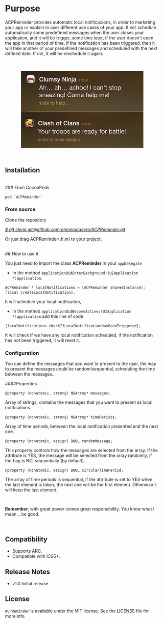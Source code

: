 # Purpose

ACPReminder provides automatic local notificacions, in order to marketing your app or explain to user different use cases of your app. It will schedule automatically some predefined messages when the user closes your application, and it will be trigger, some time later, if the user doesn't open the app in that period of time. If the notification has been triggered, then it will take another of your predefined messages and scheduled with the next defined date. If not, it will be reschedule it again.</br>
</br></br>
<p align="center">
<img src="image.png" width="400px" height="251px" align="center"/>
</p>
</br>

## Installation
</br>
### From CocoaPods

	pod `ACPReminder` 

### From source

Clone the repository

[*$ git clone git@github.com:antoniocasero/ACPReminder.git*]()

Or just drag ACPReminder(.h.m) to your project.

</br>
## How to use it

You just need to import the class **ACPReminder** in your `appDelegate` 

- In the method `applicationDidEnterBackground:(UIApplication *)application`. 

```
ACPReminder * localNotifications = [ACPReminder sharedInstance];
[local createLocalNotification];
```
It will schedule your local notification, 

- In the method `applicationDidBecomeActive:(UIApplication *)application`  add this line of code

```
[localNotifications checkIfLocalNotificationHasBeenTriggered];
``` 
 It will check if we have any local notification scheduled, if the notification has not been triggered, it will reset it.
 
### Configuration

You can define the messages that you want to present to the user, the way to present the messages could be random/sequential, scheduling the time between the messages..

####Properties
```
@property (nonatomic, strong) NSArray* messages;
```
Array of strings, contains the messages that you want to present as local notifications.

```
@property (nonatomic, strong) NSArray* timePeriods;
```
Array of time periods, between the local notification presented and the next one.

```
@property (nonatomic, assign) BOOL randomMessage;
```

This property controls how the messages are selected from the array. If the attribute is YES, the message will be selected from the array randomly, if the flag is NO, sequentially (by default).

```
@property (nonatomic, assign) BOOL circularTimePeriod;
```

The array of time periods is sequential, if the attribute is set to YES when the last element is taken, the next one will be the first element. Otherwise it will keep the last element.



</br>

**Remember**, with great power comes great responsibility. You know what I mean... be good.

</br>

## Compatibility

- Supports ARC. 
- Compatible with iOS5+.

## Release Notes

- v1.0 Initial release

## License

`ACPReminder` is available under the MIT license. See the LICENSE file for more info.

